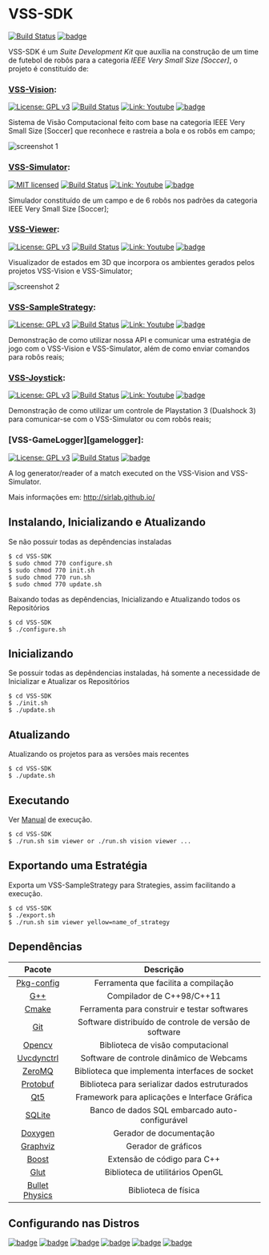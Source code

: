 # VSS-SDK
[![Build Status](https://travis-ci.org/SIRLab/VSS-SDK.svg?branch=master)][travis]
[![badge](https://img.shields.io/badge/Release-1.0.6-blue.svg)][badges]


VSS-SDK é um *Suite Development Kit* que auxília na construção de um time de futebol de robôs para a categoria *IEEE Very Small Size [Soccer]*, 
o projeto é constituído de: 

### [VSS-Vision][vision]:
[![License: GPL v3](https://img.shields.io/badge/License-GPL%20v3-blue.svg)][gpl3]
[![Build Status](https://travis-ci.org/SIRLab/VSS-Vision.svg?branch=master)][vision-travis]
[![Link: Youtube](https://img.shields.io/badge/Link-Youtube-red.svg)][vision-youtube]
[![badge](https://img.shields.io/badge/contributors-5-blue.svg)][vision-con]

Sistema de Visão Computacional feito com base na categoria IEEE Very Small Size [Soccer] que reconhece e rastreia a bola e os robôs em campo;

![screenshot 1](https://raw.githubusercontent.com/SIRLab/VSS-Vision/master/images/top.png)

### [VSS-Simulator][simulator]:
[![MIT licensed](https://img.shields.io/badge/license-MIT-blue.svg)][mit]
[![Build Status](https://travis-ci.org/SIRLab/VSS-Simulator.svg?branch=master)][simulator-travis]
[![Link: Youtube](https://img.shields.io/badge/Link-Youtube-red.svg)][simulator-youtube]
[![badge](https://img.shields.io/badge/contributors-2-blue.svg)][simulator-con]

Simulador constituído de um campo e de 6 robôs nos padrões da categoria IEEE Very Small Size [Soccer];

### [VSS-Viewer][viewer]:
[![License: GPL v3](https://img.shields.io/badge/License-GPL%20v3-blue.svg)][gpl3]
[![Build Status](https://travis-ci.org/SIRLab/VSS-Viewer.svg?branch=master)][viewer-travis]
[![Link: Youtube](https://img.shields.io/badge/Link-Youtube-red.svg)][viewer-youtube]
[![badge](https://img.shields.io/badge/contributors-1-blue.svg)][viewer-con]

Visualizador de estados em 3D que incorpora os ambientes gerados pelos projetos VSS-Vision e VSS-Simulator;

![screenshot 2](https://raw.githubusercontent.com/SIRLab/VSS-Viewer/master/images/top.png)

### [VSS-SampleStrategy][sample]:
[![License: GPL v3](https://img.shields.io/badge/License-GPL%20v3-blue.svg)][gpl3]
[![Build Status](https://travis-ci.org/SIRLab/VSS-SampleStrategy.svg?branch=master)][sample-travis]
[![Link: Youtube](https://img.shields.io/badge/Link-Youtube-red.svg)][sample-youtube]
[![badge](https://img.shields.io/badge/contributors-1-blue.svg)][sample-con]

Demonstração de como utilizar nossa API e comunicar uma estratégia de jogo com o VSS-Vision e VSS-Simulator, além de como enviar comandos para robôs reais;

### [VSS-Joystick][joystick]:
[![License: GPL v3](https://img.shields.io/badge/License-GPL%20v3-blue.svg)][gpl3]
[![Build Status](https://travis-ci.org/SIRLab/VSS-Joystick.svg?branch=master)][joystick-travis]
[![Link: Youtube](https://img.shields.io/badge/Link-Youtube-red.svg)][joystick-youtube]
[![badge](https://img.shields.io/badge/contributors-1-blue.svg)][joystick-con]

Demonstração de como utilizar um controle de Playstation 3 (Dualshock 3) para comunicar-se com o VSS-Simulator ou com robôs reais;

### [VSS-GameLogger][gamelogger]:
[![License: GPL v3](https://img.shields.io/badge/License-GPL%20v3-blue.svg)][gpl3]
[![Build Status](https://travis-ci.org/SIRLab/VSS-GameLogger.svg?branch=master)][gamelogger-travis]
[![badge](https://img.shields.io/badge/contributors-2-blue.svg)][gamelogger-con]

A log generator/reader of a match executed on the VSS-Vision and VSS-Simulator.


Mais informações em: http://sirlab.github.io/

Instalando, Inicializando e Atualizando
---------------------------------------
Se não possuir todas as depêndencias instaladas
```
$ cd VSS-SDK
$ sudo chmod 770 configure.sh
$ sudo chmod 770 init.sh
$ sudo chmod 770 run.sh
$ sudo chmod 770 update.sh
```

Baixando todas as depêndencias, Inicializando e Atualizando todos os Repositórios
```
$ cd VSS-SDK
$ ./configure.sh
```

Inicializando
-------------
Se possuir todas as depêndencias instaladas, há somente a necessidade de Inicializar e Atualizar os Repositórios
```
$ cd VSS-SDK
$ ./init.sh
$ ./update.sh
```


Atualizando
-----------
Atualizando os projetos para as versões mais recentes
```
$ cd VSS-SDK
$ ./update.sh
```


Executando
----------
Ver [Manual][manual] de execução.
```
$ cd VSS-SDK
$ ./run.sh sim viewer or ./run.sh vision viewer ...
```



Exportando uma Estratégia
-------------------------
Exporta um VSS-SampleStrategy para Strategies, assim facilitando a execução.
```
$ cd VSS-SDK
$ ./export.sh
$ ./run.sh sim viewer yellow=name_of_strategy
```



Dependências
------------

| Pacote                                    | Descrição                                              |
| :---------------------------------------: |:------------------------------------------------------:|
| [Pkg-config][pkg-config]                  | Ferramenta que facilita a compilação                   |
| [G++][gpp]                                | Compilador de C++98/C++11                              |
| [Cmake][cmake]                            | Ferramenta para construir e testar softwares           |
| [Git][git]                                | Software distribuído de controle de versão de software |
| [Opencv][opencv]                          | Biblioteca de visão computacional                      |
| [Uvcdynctrl][uvcdynctrl]                  | Software de controle dinâmico de Webcams               |
| [ZeroMQ][zeromq]                          | Biblioteca que implementa interfaces de socket         |
| [Protobuf][protobuf]                      | Biblioteca para serializar dados estruturados          |
| [Qt5][qt]                                 | Framework para aplicações e Interface Gráfica          |
| [SQLite][sqlite]                          | Banco de dados SQL embarcado auto-configurável         |
| [Doxygen][doxygen]                        | Gerador de documentação                                |
| [Graphviz][graphviz]                      | Gerador de gráficos                                    |
| [Boost][boost]                            | Extensão de código para C++                            |
| [Glut][glut]                              | Biblioteca de utilitários OpenGL                       |
| [Bullet Physics][bullet]                  | Biblioteca de física                                   |


Configurando nas Distros
------------------------
[![badge](https://img.shields.io/badge/Ubuntu-16.04-brightgreen.svg)][badges]
[![badge](https://img.shields.io/badge/Ubuntu-14.04-brightgreen.svg)][badges]
[![badge](https://img.shields.io/badge/Debian-8.2-brightgreen.svg)][badges]
[![badge](https://img.shields.io/badge/Debian-8.5-yellow.svg)][badges]
[![badge](https://img.shields.io/badge/Fedora-24-red.svg)][badges]
[![badge](https://img.shields.io/badge/Mint-18-red.svg)][badges]


[vision]: https://github.com/SIRLab/VSS-Vision
[simulator]: https://github.com/SIRLab/VSS-Simulator
[viewer]: https://github.com/SIRLab/VSS-Viewer
[sample]: https://github.com/SIRLab/VSS-SampleStrategy
[joystick]: https://github.com/SIRLab/VSS-Joystick
[manual]: https://github.com/SIRLab/VSS-SDK/blob/master/MANUAL.md

[pkg-config]: https://github.com/pkgconf/pkgconf
[gpp]: http://www.cprogramming.com/g++.html
[cmake]: https://cmake.org/
[git]: https://git-scm.com/
[opencv]: http://opencv.org/
[uvcdynctrl]: https://sourceforge.net/projects/libwebcam/
[zeromq]: http://zeromq.org/
[protobuf]: https://developers.google.com/protocol-buffers/
[qt]: https://www.qt.io/
[sqlite]: https://sqlite.org/
[doxygen]: http://www.stack.nl/~dimitri/doxygen/
[graphviz]: http://www.graphviz.org/
[boost]: http://www.boost.org/
[glut]: https://www.opengl.org/resources/libraries/glut/
[bullet]: http://bulletphysics.org/wordpress/

[gpl3]: http://www.gnu.org/licenses/gpl-3.0/
[mit]: https://raw.githubusercontent.com/hyperium/hyper/master/LICENSE

[badges]: http://shields.io/
[travis]: https://travis-ci.org/SIRLab/VSS-SDK
[youtube1]: https://www.youtube.com/watch?v=kY607fLqeB0
[youtube2]: https://www.youtube.com/watch?v=UQeVL_I5NIw

[vision-travis]: https://travis-ci.org/SIRLab/VSS-Vision
[simulator-travis]: https://travis-ci.org/SIRLab/VSS-Simulator
[viewer-travis]: https://travis-ci.org/SIRLab/VSS-Viewer
[sample-travis]: https://travis-ci.org/SIRLab/VSS-SampleStrategy
[joystick-travis]: https://travis-ci.org/SIRLab/VSS-Joystick
[gamelogger-travis]: https://travis-ci.org/SIRLab/VSS-GameLogger

[vision-con]: https://github.com/SIRLab/VSS-Vision/graphs/contributors
[simulator-con]: https://github.com/SIRLab/VSS-Simulator/graphs/contributors
[viewer-con]: https://github.com/SIRLab/VSS-Viewer/graphs/contributors
[sample-con]: https://github.com/SIRLab/VSS-SampleStrategy/graphs/contributors
[joystick-con]: https://github.com/SIRLab/VSS-Joystick/graphs/contributors
[gamelogger-con]: https://github.com/SIRLab/VSS-GameLogger/graphs/contributors

[vision-youtube]: https://www.youtube.com/watch?v=LnWzAgE9Oqs
[simulator-youtube]: https://www.youtube.com/watch?v=PZ5toHCb7KY
[viewer-youtube]: https://www.youtube.com/watch?v=uyFlXV-0NnU
[sample-youtube]: https://www.youtube.com/watch?v=qYsNPGvAuME
[joystick-youtube]: https://www.youtube.com/watch?v=KJb4MIfrmH8
